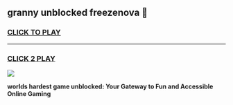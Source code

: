 
## granny unblocked freezenova 👋
<h3>
<a href="https://premium.freeplayer.one?title=granny_unblocked_freezenova&ref=13F">CLICK TO PLAY</a></h3>
<hr>

<h3>
<a href="https://premium.freeplayer.one?title=granny_unblocked_freezenova&ref=13F">CLICK 2 PLAY</a>
  
</h3>

<a href="https://premium.freeplayer.one?title=granny_unblocked_freezenova&ref=12F/"><img src="https://clearcache.store/games.png"></a>


**worlds hardest game unblocked: Your Gateway to Fun and Accessible Online Gaming**
